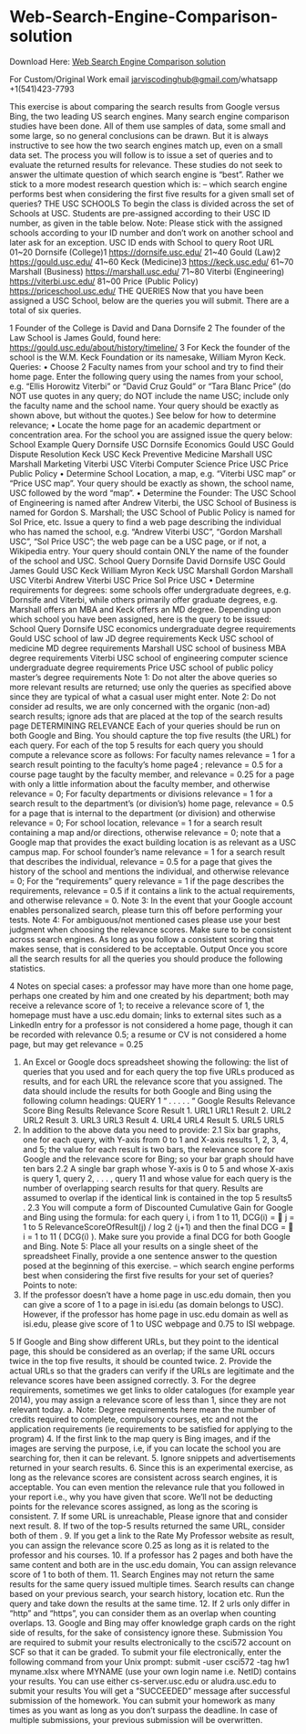 # Web-Search-Engine-Comparison-solution

Download Here: [Web Search Engine Comparison solution](https://jarviscodinghub.com/assignment/web-search-engine-comparison-solution/)

For Custom/Original Work email jarviscodinghub@gmail.com/whatsapp +1(541)423-7793

This exercise is about comparing the search results from Google versus Bing, the two leading US search
engines. Many search engine comparison studies have been done. All of them use samples of data,
some small and some large, so no general conclusions can be drawn. But it is always instructive to see
how the two search engines match up, even on a small data set.
The process you will follow is to issue a set of queries and to evaluate the returned results for relevance.
These studies do not seek to answer the ultimate question of which search engine is “best”. Rather we
stick to a more modest research question which is:
– which search engine performs best when considering the first five results for a given small set
of queries?
THE USC SCHOOLS
To begin the class is divided across the set of Schools at USC. Students are pre-assigned according to
their USC ID number, as given in the table below.
Note: Please stick with the assigned schools according to your ID number and don’t work on
another school and later ask for an exception.
USC ID ends with School to query Root URL
01~20 Dornsife (College)1 https://dornsife.usc.edu/
21~40 Gould (Law)2 https://gould.usc.edu/
41~60 Keck (Medicine)3 https://keck.usc.edu/
61~70 Marshall (Business) https://marshall.usc.edu/
71~80 Viterbi (Engineering) https://viterbi.usc.edu/
81~00 Price (Public Policy) https://priceschool.usc.edu/
THE QUERIES
Now that you have been assigned a USC School, below are the queries you will submit. There are a total
of six queries.

1 Founder of the College is David and Dana Dornsife
2
The founder of the Law School is James Gould, found here: https://gould.usc.edu/about/history/timeline/
3
For Keck the founder of the school is the W.M. Keck Foundation or its namesake, William Myron Keck.
Queries:
• Choose 2 Faculty names from your school and try to find their home page. Enter the following
query using the names from your school, e.g. “Ellis Horowitz Viterbi” or “David Cruz Gould” or
“Tara Blanc Price” (do NOT use quotes in any query; do NOT include the name USC; include
only the faculty name and the school name. Your query should be exactly as shown above, but
without the quotes.) See below for how to determine relevance;
• Locate the home page for an academic department or concentration area. For the school you
are assigned issue the query below:
School Example Query
Dornsife USC Dornsife Economics
Gould USC Gould Dispute Resolution
Keck USC Keck Preventive Medicine
Marshall USC Marshall Marketing
Viterbi USC Viterbi Computer Science
Price USC Price Public Policy
• Determine School Location, a map, e.g. “Viterbi USC map” or “Price USC map”. Your query
should be exactly as shown, the school name, USC followed by the word “map”.
• Determine the Founder: The USC School of Engineering is named after Andrew Viterbi, the USC
School of Business is named for Gordon S. Marshall; the USC School of Public Policy is named for
Sol Price, etc. Issue a query to find a web page describing the individual who has named the
school, e.g. “Andrew Viterbi USC”, “Gordon Marshall USC”, “Sol Price USC”; the web page can be
a USC page, or if not, a Wikipedia entry. Your query should contain ONLY the name of the
founder of the school and USC.
School Query
Dornsife David Dornsife USC
Gould James Gould USC
Keck William Myron Keck USC
Marshall Gordon Marshall USC
Viterbi Andrew Viterbi USC
Price Sol Price USC
• Determine requirements for degrees: some schools offer undergraduate degrees, e.g. Dornsife
and Viterbi, while others primarily offer graduate degrees, e.g. Marshall offers an MBA and Keck
offers an MD degree. Depending upon which school you have been assigned, here is the query
to be issued:
School Query
Dornsife USC economics undergraduate degree requirements
Gould USC school of law JD degree requirements
Keck USC school of medicine MD degree requirements
Marshall USC school of business MBA degree requirements
Viterbi USC school of engineering computer science undergraduate degree
requirements
Price USC school of public policy master’s degree requirements
Note 1: Do not alter the above queries so more relevant results are returned; use only the queries as
specified above since they are typical of what a casual user might enter.
Note 2: Do not consider ad results, we are only concerned with the organic (non-ad) search results;
ignore ads that are placed at the top of the search results page
DETERMINING RELEVANCE
Each of your queries should be run on both Google and Bing. You should capture the top five results (the
URL) for each query. For each of the top 5 results for each query you should compute a relevance score
as follows:
For faculty names relevance = 1 for a search result pointing to the faculty’s home page4
; relevance = 0.5
for a course page taught by the faculty member, and relevance = 0.25 for a page with only a little
information about the faculty member, and otherwise relevance = 0;
For faculty departments or divisions relevance = 1 for a search result to the department’s (or division’s)
home page, relevance = 0.5 for a page that is internal to the department (or division) and otherwise
relevance = 0;
For school location, relevance = 1 for a search result containing a map and/or directions, otherwise
relevance = 0; note that a Google map that provides the exact building location is as relevant as a USC
campus map.
For school founder’s name relevance = 1 for a search result that describes the individual, relevance =
0.5 for a page that gives the history of the school and mentions the individual, and otherwise relevance
= 0;
For the “requirements” query relevance = 1 if the page describes the requirements, relevance = 0.5 if it
contains a link to the actual requirements, and otherwise relevance = 0.
Note 3: In the event that your Google account enables personalized search, please turn this off before
performing your tests.
Note 4: For ambiguous/not mentioned cases please use your best judgment when choosing the
relevance scores. Make sure to be consistent across search engines. As long as you follow a consistent
scoring that makes sense, that is considered to be acceptable.
Output
Once you score all the search results for all the queries you should produce the following statistics.

4 Notes on special cases: a professor may have more than one home page, perhaps one created by him and one
created by his department; both may receive a relevance score of 1; to receive a relevance score of 1, the
homepage must have a usc.edu domain; links to external sites such as a LinkedIn entry for a professor is not
considered a home page, though it can be recorded with relevance 0.5; a resume or CV is not considered a home
page, but may get relevance = 0.25
1. An Excel or Google docs spreadsheet showing the following:
the list of queries that you used and for each query the top five URLs produced as results, and for each
URL the relevance score that you assigned. The data should include the results for both Google and Bing
using the following column headings:
QUERY 1 “ . . . . . “
Google
Results
Relevance
Score
Bing
Results
Relevance
Score
Result 1. URL1 URL1
Result 2. URL2 URL2
Result 3. URL3 URL3
Result 4. URL4 URL4
Result 5. URL5 URL5
2. In addition to the above data you need to provide:
2.1 Six bar graphs, one for each query, with Y-axis from 0 to 1 and X-axis results 1, 2, 3, 4, and 5;
the value for each result is two bars, the relevance score for Google and the relevance score for Bing; so
your bar graph should have ten bars
2.2 A single bar graph whose Y-axis is 0 to 5 and whose X-axis is query 1, query 2, . . . , query 11
and whose value for each query is the number of overlapping search results for that query. Results are
assumed to overlap if the identical link is contained in the top 5 results5
.
2.3 You will compute a form of Discounted Cumulative Gain for Google and Bing using the
formula:
for each query i, i from 1 to 11, DCG(i) =  j = 1 to 5 RelevanceScoreOfResult(j) / log 2 (j+1)
and then the final DCG =  i = 1 to 11 ( DCG(i) ). Make sure you provide a final DCG for both Google and
Bing.
Note 5: Place all your results on a single sheet of the spreadsheet
Finally, provide a one sentence answer to the question posed at the beginning of this exercise.
– which search engine performs best when considering the first five results for your set of
queries?
Points to note:
1. If the professor doesn’t have a home page in usc.edu domain, then you can give a score of 1 to a
page in isi.edu (as domain belongs to USC). However, if the professor has home page in usc.edu
domain as well as isi.edu, please give score of 1 to USC webpage and 0.75 to ISI webpage.

5
If Google and Bing show different URLs, but they point to the identical page, this should be considered as an
overlap; if the same URL occurs twice in the top five results, it should be counted twice.
2. Provide the actual URLs so that the graders can verify if the URLs are legitimate and the
relevance scores have been assigned correctly.
3. For the degree requirements, sometimes we get links to older catalogues (for example year
2014), you may assign a relevance score of less than 1, since they are not relevant today.
a. Note: Degree requirements here mean the number of credits required to complete,
compulsory courses, etc and not the application requirements (ie requirements to be
satisfied for applying to the program)
4. If the first link to the map query is Bing images, and if the images are serving the purpose, i.e, if
you can locate the school you are searching for, then it can be relevant.
5. Ignore snippets and advertisements returned in your search results.
6. Since this is an experimental exercise, as long as the relevance scores are consistent across
search engines, it is acceptable. You can even mention the relevance rule that you followed in
your report i.e., why you have given that score. We’ll not be deducting points for the
relevance scores assigned, as long as the scoring is consistent.
7. If some URL is unreachable, Please ignore that and consider next result.
8. If two of the top-5 results returned the same URL, consider both of them .
9. If you get a link to the Rate My Professor website as result, you can assign the relevance score
0.25 as long as it is related to the professor and his courses.
10. If a professor has 2 pages and both have the same content and both are in the usc.edu domain,
You can assign relevance score of 1 to both of them.
11. Search Engines may not return the same results for the same query issued multiple times.
Search results can change based on your previous search, your search history, location etc. Run
the query and take down the results at the same time.
12. If 2 urls only differ in “http” and “https”, you can consider them as an overlap when counting
overlaps.
13. Google and Bing may offer knowledge graph cards on the right side of results, for the sake of
consistency ignore these.
Submission
You are required to submit your results electronically to the csci572 account on SCF so that it can be
graded. To submit your file electronically, enter the following command from your Unix prompt:
submit -user csci572 -tag hw1 myname.xlsx
where MYNAME (use your own login name i.e. NetID) contains your results.
You can use either cs-server.usc.edu or aludra.usc.edu to submit your results
You will get a “SUCCEEDED” message after successful submission of the homework.
You can submit your homework as many times as you want as long as you don’t surpass the deadline. In
case of multiple submissions, your previous submission will be overwritten.

